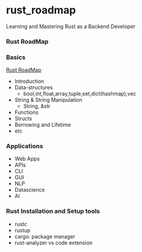 # rust_roadmap
Learning and Mastering Rust as  a Backend Developer


### Rust RoadMap 

### Basics
[Rust RoadMap](https://roadmap.sh/rust)
+ Introduction
+ Data-structures
  + bool,int,float,array,tuple,set,dict(hashmap),vec
+ String & String Manipulation
  + String, &str
+ Functions
+ Structs
+ Borrowing and Lifetime
+ etc

### Applications
+ Web Apps
+ APIs
+ CLI
+ GUI
+ NLP
+ Datascience
+ AI
  

### Rust Installation and Setup tools
+ rustc
+ rustup
+ cargo: package manager
+ rust-analyzer vs code extension